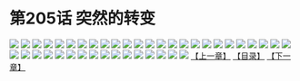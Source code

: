 # 第205话 突然的转变
![](https://s1.baozimh.com/scomic/sanyanxiaotianlu-samanhua/0/204-aos6/1.jpg)
![](https://s1.baozimh.com/scomic/sanyanxiaotianlu-samanhua/0/204-aos6/2.jpg)
![](https://s1.baozimh.com/scomic/sanyanxiaotianlu-samanhua/0/204-aos6/3.jpg)
![](https://s1.baozimh.com/scomic/sanyanxiaotianlu-samanhua/0/204-aos6/4.jpg)
![](https://s1.baozimh.com/scomic/sanyanxiaotianlu-samanhua/0/204-aos6/5.jpg)
![](https://s1.baozimh.com/scomic/sanyanxiaotianlu-samanhua/0/204-aos6/6.jpg)
![](https://s1.baozimh.com/scomic/sanyanxiaotianlu-samanhua/0/204-aos6/7.jpg)
![](https://s1.baozimh.com/scomic/sanyanxiaotianlu-samanhua/0/204-aos6/8.jpg)
![](https://s1.baozimh.com/scomic/sanyanxiaotianlu-samanhua/0/204-aos6/9.jpg)
![](https://s1.baozimh.com/scomic/sanyanxiaotianlu-samanhua/0/204-aos6/10.jpg)
![](https://s1.baozimh.com/scomic/sanyanxiaotianlu-samanhua/0/204-aos6/11.jpg)
![](https://s1.baozimh.com/scomic/sanyanxiaotianlu-samanhua/0/204-aos6/12.jpg)
![](https://s1.baozimh.com/scomic/sanyanxiaotianlu-samanhua/0/204-aos6/13.jpg)
![](https://s1.baozimh.com/scomic/sanyanxiaotianlu-samanhua/0/204-aos6/14.jpg)
![](https://s1.baozimh.com/scomic/sanyanxiaotianlu-samanhua/0/204-aos6/15.jpg)
![](https://s1.baozimh.com/scomic/sanyanxiaotianlu-samanhua/0/204-aos6/16.jpg)
![](https://s1.baozimh.com/scomic/sanyanxiaotianlu-samanhua/0/204-aos6/17.jpg)
![](https://s1.baozimh.com/scomic/sanyanxiaotianlu-samanhua/0/204-aos6/18.jpg)
![](https://s1.baozimh.com/scomic/sanyanxiaotianlu-samanhua/0/204-aos6/19.jpg)
![](https://s1.baozimh.com/scomic/sanyanxiaotianlu-samanhua/0/204-aos6/20.jpg)
![](https://s1.baozimh.com/scomic/sanyanxiaotianlu-samanhua/0/204-aos6/21.jpg)
![](https://s1.baozimh.com/scomic/sanyanxiaotianlu-samanhua/0/204-aos6/22.jpg)
![](https://s1.baozimh.com/scomic/sanyanxiaotianlu-samanhua/0/204-aos6/23.jpg)
![](https://s1.baozimh.com/scomic/sanyanxiaotianlu-samanhua/0/204-aos6/24.jpg)
![](https://s1.baozimh.com/scomic/sanyanxiaotianlu-samanhua/0/204-aos6/25.jpg)
![](https://s1.baozimh.com/scomic/sanyanxiaotianlu-samanhua/0/204-aos6/26.jpg)
![](https://s1.baozimh.com/scomic/sanyanxiaotianlu-samanhua/0/204-aos6/27.jpg)
![](https://s1.baozimh.com/scomic/sanyanxiaotianlu-samanhua/0/204-aos6/28.jpg)
![](https://s1.baozimh.com/scomic/sanyanxiaotianlu-samanhua/0/204-aos6/29.jpg)
![](https://s1.baozimh.com/scomic/sanyanxiaotianlu-samanhua/0/204-aos6/30.jpg)
![](https://s1.baozimh.com/scomic/sanyanxiaotianlu-samanhua/0/204-aos6/31.jpg)
![](https://s1.baozimh.com/scomic/sanyanxiaotianlu-samanhua/0/204-aos6/32.jpg)
![](https://s1.baozimh.com/scomic/sanyanxiaotianlu-samanhua/0/204-aos6/33.jpg)
![](https://s1.baozimh.com/scomic/sanyanxiaotianlu-samanhua/0/204-aos6/34.jpg)
![](https://s1.baozimh.com/scomic/sanyanxiaotianlu-samanhua/0/204-aos6/35.jpg)
![](https://s1.baozimh.com/scomic/sanyanxiaotianlu-samanhua/0/204-aos6/36.jpg)
![](https://s1.baozimh.com/scomic/sanyanxiaotianlu-samanhua/0/204-aos6/37.jpg)
![](https://s1.baozimh.com/scomic/sanyanxiaotianlu-samanhua/0/204-aos6/38.jpg)
![](https://s1.baozimh.com/scomic/sanyanxiaotianlu-samanhua/0/204-aos6/39.jpg)
![](https://s1.baozimh.com/scomic/sanyanxiaotianlu-samanhua/0/204-aos6/40.jpg)
![](https://s1.baozimh.com/scomic/sanyanxiaotianlu-samanhua/0/204-aos6/41.jpg)
[【上一章】](./204.md)
[【目录】](./README.md)
[【下一章】](./206.md)
